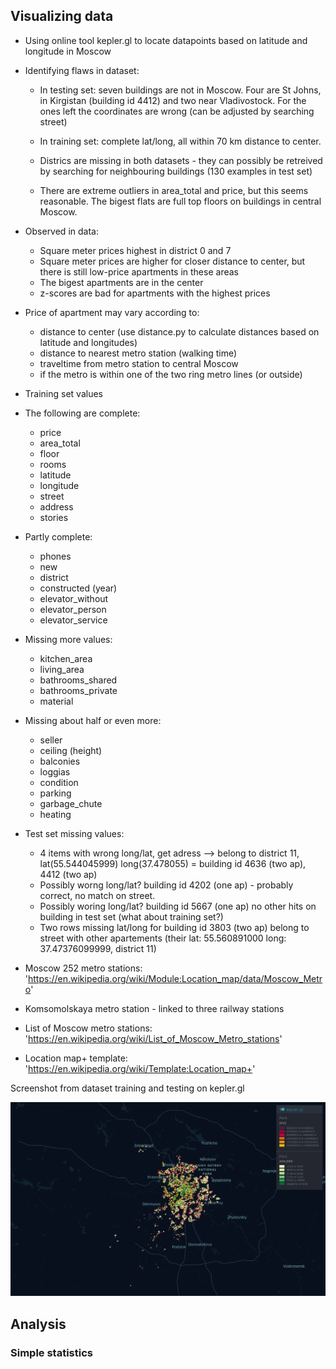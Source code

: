 ## Visualizing data
* Using online tool kepler.gl to locate datapoints based on latitude and longitude in Moscow
* Identifying flaws in dataset:
    - In testing set: seven buildings are not in Moscow. Four are  St Johns, in Kirgistan (building id 4412) and two near Vladivostock. For the ones left the coordinates are wrong (can be adjusted by searching street)

    - In training set: complete lat/long, all within 70 km distance to center.

    - Districs are missing in both datasets - they can possibly be retreived by searching for neighbouring buildings (130 examples in test set)

    - There are extreme outliers in area_total and price, but this seems reasonable. The bigest flats are full top floors on buildings in central Moscow.

* Observed in data:
    - Square meter prices highest in district 0 and 7
    - Square meter prices are higher for closer distance to center, but there is still low-price apartments in these areas
    - The bigest apartments are in the center
    - z-scores are bad for apartments with the highest prices

* Price of apartment may vary according to:
    - distance to center (use distance.py to calculate distances based on latitude and longitudes)
    - distance to nearest metro station (walking time)
    - traveltime from metro station to central Moscow
    - if the metro is within one of the two ring metro lines (or outside)

* Training set values
* The following are complete:
    - price
    - area_total
    - floor
    - rooms
    - latitude
    - longitude
    - street
    - address
    - stories

* Partly complete:
    - phones
    - new
    - district
    - constructed (year)
    - elevator_without
    - elevator_person
    - elevator_service

* Missing more values:
    - kitchen_area
    - living_area
    - bathrooms_shared
    - bathrooms_private
    - material

* Missing about half or even more:
    - seller
    - ceiling (height)
    - balconies
    - loggias
    - condition
    - parking
    - garbage_chute
    - heating

* Test set missing values:
    - 4 items with wrong long/lat, get adress --> belong to district 11, lat(55.544045999) long(37.478055) = building id 4636 (two ap), 4412 (two ap)
    - Possibly worng long/lat? building id 4202 (one ap) - probably correct, no match on street.
    - Possibly woring long/lat? building id 5667 (one ap) no other hits on building in test set (what about training set?)
    - Two rows missing lat/long for building id 3803 (two ap) belong to street with other apartements (their lat: 55.560891000 long: 37.47376099999, district 11)



* Moscow 252 metro stations: 'https://en.wikipedia.org/wiki/Module:Location_map/data/Moscow_Metro'

* Komsomolskaya metro station - linked to three railway stations

* List of Moscow metro stations: 'https://en.wikipedia.org/wiki/List_of_Moscow_Metro_stations'

* Location map+ template: 'https://en.wikipedia.org/wiki/Template:Location_map+'

Screenshot from dataset training and testing on kepler.gl

![alt text](https://github.com//vladlevitin/TDT4173-Moscow-Housing/blob/DataVisuals/visuals/kepler.gl.png?raw=true)


## Analysis
### Simple statistics
